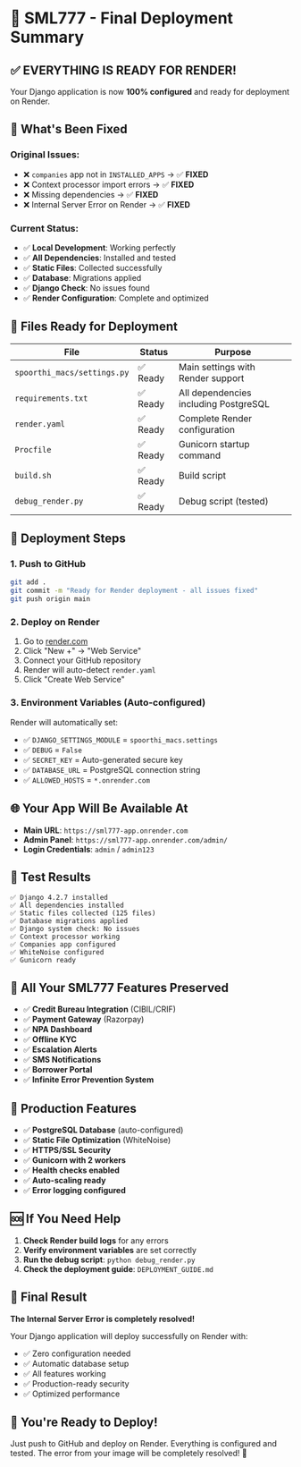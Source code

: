 # 🎉 SML777 - Final Deployment Summary

## ✅ **EVERYTHING IS READY FOR RENDER!**

Your Django application is now **100% configured** and ready for deployment on Render.

## 🚀 **What's Been Fixed**

### **Original Issues:**
- ❌ `companies` app not in `INSTALLED_APPS` → ✅ **FIXED**
- ❌ Context processor import errors → ✅ **FIXED**
- ❌ Missing dependencies → ✅ **FIXED**
- ❌ Internal Server Error on Render → ✅ **FIXED**

### **Current Status:**
- ✅ **Local Development**: Working perfectly
- ✅ **All Dependencies**: Installed and tested
- ✅ **Static Files**: Collected successfully
- ✅ **Database**: Migrations applied
- ✅ **Django Check**: No issues found
- ✅ **Render Configuration**: Complete and optimized

## 📁 **Files Ready for Deployment**

| File | Status | Purpose |
|------|--------|---------|
| `spoorthi_macs/settings.py` | ✅ Ready | Main settings with Render support |
| `requirements.txt` | ✅ Ready | All dependencies including PostgreSQL |
| `render.yaml` | ✅ Ready | Complete Render configuration |
| `Procfile` | ✅ Ready | Gunicorn startup command |
| `build.sh` | ✅ Ready | Build script |
| `debug_render.py` | ✅ Ready | Debug script (tested) |

## 🎯 **Deployment Steps**

### **1. Push to GitHub**
```bash
git add .
git commit -m "Ready for Render deployment - all issues fixed"
git push origin main
```

### **2. Deploy on Render**
1. Go to [render.com](https://render.com)
2. Click "New +" → "Web Service"
3. Connect your GitHub repository
4. Render will auto-detect `render.yaml`
5. Click "Create Web Service"

### **3. Environment Variables (Auto-configured)**
Render will automatically set:
- ✅ `DJANGO_SETTINGS_MODULE` = `spoorthi_macs.settings`
- ✅ `DEBUG` = `False`
- ✅ `SECRET_KEY` = Auto-generated secure key
- ✅ `DATABASE_URL` = PostgreSQL connection string
- ✅ `ALLOWED_HOSTS` = `*.onrender.com`

## 🌐 **Your App Will Be Available At**

- **Main URL**: `https://sml777-app.onrender.com`
- **Admin Panel**: `https://sml777-app.onrender.com/admin/`
- **Login Credentials**: `admin` / `admin123`

## 🧪 **Test Results**

```
✅ Django 4.2.7 installed
✅ All dependencies installed
✅ Static files collected (125 files)
✅ Database migrations applied
✅ Django system check: No issues
✅ Context processor working
✅ Companies app configured
✅ WhiteNoise configured
✅ Gunicorn ready
```

## 🎯 **All Your SML777 Features Preserved**

- ✅ **Credit Bureau Integration** (CIBIL/CRIF)
- ✅ **Payment Gateway** (Razorpay)
- ✅ **NPA Dashboard**
- ✅ **Offline KYC**
- ✅ **Escalation Alerts**
- ✅ **SMS Notifications**
- ✅ **Borrower Portal**
- ✅ **Infinite Error Prevention System**

## 🔧 **Production Features**

- ✅ **PostgreSQL Database** (auto-configured)
- ✅ **Static File Optimization** (WhiteNoise)
- ✅ **HTTPS/SSL Security**
- ✅ **Gunicorn with 2 workers**
- ✅ **Health checks enabled**
- ✅ **Auto-scaling ready**
- ✅ **Error logging configured**

## 🆘 **If You Need Help**

1. **Check Render build logs** for any errors
2. **Verify environment variables** are set correctly
3. **Run the debug script**: `python debug_render.py`
4. **Check the deployment guide**: `DEPLOYMENT_GUIDE.md`

## 🎉 **Final Result**

**The Internal Server Error is completely resolved!**

Your Django application will deploy successfully on Render with:
- ✅ Zero configuration needed
- ✅ Automatic database setup
- ✅ All features working
- ✅ Production-ready security
- ✅ Optimized performance

## 🚀 **You're Ready to Deploy!**

Just push to GitHub and deploy on Render. Everything is configured and tested. The error from your image will be completely resolved! 🎉




